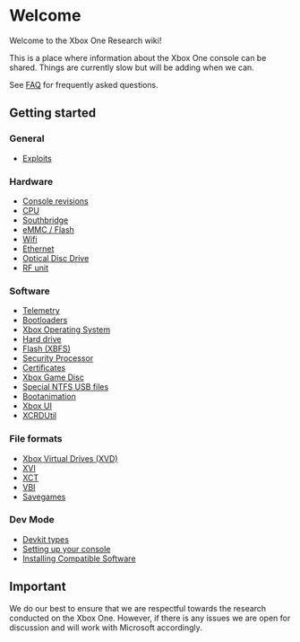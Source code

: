 <!-- TITLE: Home -->
<!-- SUBTITLE: Welcome to this wiki! -->

# Welcome
Welcome to the Xbox One Research wiki\!

This is a place where information about the Xbox One console can be
shared. Things are currently slow but will be adding when we can.

See [FAQ](faq) for frequently asked questions.

## Getting started

### General
  - [Exploits](exploits)

### Hardware
  - [Console revisions](console-revisions)
  - [CPU](cpu)
  - [Southbridge](southbridge)
  - [eMMC / Flash](eMMC---Flash)
  - [Wifi](wifi)
  - [Ethernet](ethernet)
  - [Optical Disc Drive](optical-disc-drive)
  - [RF unit](rf-unit)

### Software
  - [Telemetry](telemetry)
  - [Bootloaders](bootloaders)
  - [Xbox Operating System](xbox-operating-system)
  - [Hard drive](harddrive)
  - [Flash (XBFS)](xbox-boot-file-system)
  - [Security Processor](security-processor)
  - [Certificates](certificates)
  - [Xbox Game Disc](xbox-game-disc)
  - [Special NTFS USB files](special-ntfs-usb-files)
  - [Bootanimation](bootanimation)
  - [Xbox UI](xbox-ui)
  - [XCRDUtil](xcrdutil)

### File formats
  - [Xbox Virtual Drives (XVD)](xbox-virtual-drive)
  - [XVI](xvi)
  - [XCT](xct)
  - [VBI](vbi)
  - [Savegames](savegames)

### Dev Mode
  - [Devkit types](devkit-types)
  - [Setting up your console](setup-dev-mode)
  - [Installing Compatible Software](installing-compatible-software)

## Important

We do our best to ensure that we are respectful towards the research
conducted on the Xbox One. However, if there is any issues we are open
for discussion and will work with Microsoft accordingly.